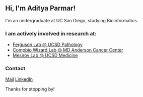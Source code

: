 ## Hi, I'm Aditya Parmar!

I'm an undergraduate at UC San Diego, studying Bioinformatics. 

### I am actively involved in research at:
- [Ferguson Lab @ UCSD Pathology](http://coleferguson.com/)
- [Compbio Wizard Lab @ MD Anderson Cancer Center](https://compbiowizard.github.io/)
- [Mesirov Lab @ UCSD Medicine](https://mesirovlab.org)

### Contact
[Mail](adityatparmar@gmail.com) [LinkedIn](https://www.linkedin.com/in/adityatparmar/)

Thanks for stopping by!


<!--
**adityaparmarr/adityaparmarr** is a ✨ _special_ ✨ repository because its `README.md` (this file) appears on your GitHub profile.

Here are some ideas to get you started:

- 🔭 I’m currently working on ...
- 🌱 I’m currently learning ...
- 👯 I’m looking to collaborate on ...
- 🤔 I’m looking for help with ...
- 💬 Ask me about ...
- 📫 How to reach me: ...
- 😄 Pronouns: ...
- ⚡ Fun fact: ...
-->

